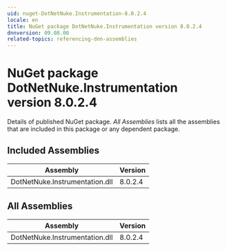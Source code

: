 ```yaml
---
uid: nuget-DotNetNuke.Instrumentation-8.0.2.4
locale: en
title: NuGet package DotNetNuke.Instrumentation version 8.0.2.4
dnnversion: 09.08.00
related-topics: referencing-dnn-assemblies
---
```


# NuGet package DotNetNuke.Instrumentation version 8.0.2.4
Details of published NuGet package.
*All Assemblies* lists all the assemblies that are included in this package or any dependent package.

## Included Assemblies

|Assembly|Version|
|---|---|
|DotNetNuke.Instrumentation.dll|8.0.2.4|

## All Assemblies

|Assembly|Version|
|---|---|
|DotNetNuke.Instrumentation.dll|8.0.2.4|

